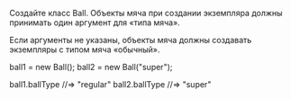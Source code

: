 Создайте класс Ball. Объекты мяча при создании экземпляра должны принимать один аргумент для «типа мяча».

Если аргументы не указаны, объекты мяча должны создавать экземпляры с типом мяча «обычный».

ball1 = new Ball();
ball2 = new Ball("super");

ball1.ballType //=> "regular"
ball2.ballType //=> "super"
